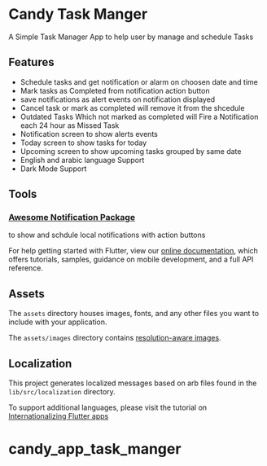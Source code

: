 # Candy Task Manger

A Simple Task Manager App to help user by manage and schedule Tasks

## Features

- Schedule tasks and get notification or alarm on choosen date and time
- Mark tasks as Completed from notification action button
- save notifications as alert events on notification displayed
- Cancel task or mark as completed will remove it from the shcedule
- Outdated Tasks Which not marked as completed will Fire a Notification each 24 hour as Missed Task
- Notification screen to show alerts events
- Today screen to show tasks for today
- Upcoming screen to show upcoming tasks grouped by same date
- English and arabic language Support
- Dark Mode Support

## Tools

### [Awesome Notification Package](https://pub.dev/packages/awesome_notifications)

 to show and schdule local notifications with action buttons

 






For help getting started with Flutter, view our
[online documentation](https://flutter.dev/docs), which offers tutorials,
samples, guidance on mobile development, and a full API reference.

## Assets

The `assets` directory houses images, fonts, and any other files you want to
include with your application.

The `assets/images` directory contains [resolution-aware
images](https://flutter.dev/docs/development/ui/assets-and-images#resolution-aware).

## Localization

This project generates localized messages based on arb files found in
the `lib/src/localization` directory.

To support additional languages, please visit the tutorial on
[Internationalizing Flutter
apps](https://flutter.dev/docs/development/accessibility-and-localization/internationalization)
# candy_app_task_manger
